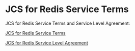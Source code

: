 # JCS for Redis Service Terms

JCS for Redis Service Terms and Service Level Agreement:

[JCS for Redis Service Terms](https://docs.jdcloud.com/en/product-service-agreement/caching-redis-service-clause)

[JCS for Redis Service Level Agreement](https://docs.jdcloud.com/en/product-service-agreement/caching-redis-service-level-agreement-sla)
